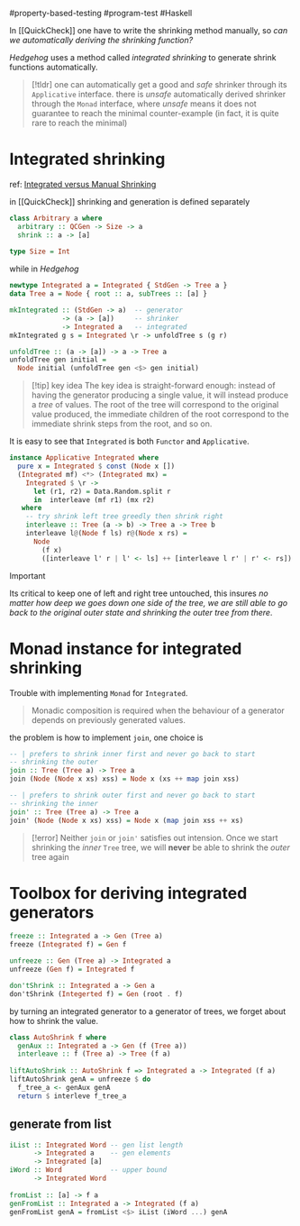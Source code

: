 #property-based-testing #program-test 
#Haskell 

In [[QuickCheck]] one have to write the shrinking method manually, so _can we automatically deriving the shrinking function?_

_Hedgehog_ uses a method called _integrated shrinking_ to generate shrink functions automatically.

>[!tldr]
> one can automatically get a good and _safe_ shrinker through its `Applicative` interface.
> there is _unsafe_ automatically derived shrinker through the `Monad` interface, where _unsafe_ means it does not guarantee to reach the minimal counter-example (in fact, it is quite rare to reach the minimal)


# Integrated shrinking

ref: [Integrated versus Manual Shrinking](https://www.well-typed.com/blog/2019/05/integrated-shrinking/)

in [[QuickCheck]] shrinking and generation is defined separately

```haskell
class Arbitrary a where 
  arbitrary :: QCGen -> Size -> a
  shrink :: a -> [a]
  
type Size = Int
```

while in _Hedgehog_

```haskell
newtype Integrated a = Integrated { StdGen -> Tree a }
data Tree a = Node { root :: a, subTrees :: [a] }

mkIntegrated :: (StdGen -> a)  -- generator
             -> (a -> [a])     -- shrinker
             -> Integrated a   -- integrated 
mkIntegrated g s = Integrated \r -> unfoldTree s (g r)

unfoldTree :: (a -> [a]) -> a -> Tree a 
unfoldTree gen initial = 
  Node initial (unfoldTree gen <$> gen initial)
```

>[!tip] key idea
>The key idea is straight-forward enough: instead of having the generator producing a single value, it will instead produce a _tree_ of values. The root of the tree will correspond to the original value produced, the immediate children of the root correspond to the immediate shrink steps from the root, and so on.

It is easy to see that `Integrated` is both `Functor` and `Applicative`.

```haskell
instance Applicative Integrated where 
  pure x = Integrated $ const (Node x [])
  (Integrated mf) <*> (Integrated mx) = 
    Integrated $ \r -> 
      let (r1, r2) = Data.Random.split r
      in  interleave (mf r1) (mx r2)
   where
    -- try shrink left tree greedly then shrink right
    interleave :: Tree (a -> b) -> Tree a -> Tree b
    interleave l@(Node f ls) r@(Node x rs) =
      Node 
        (f x) 
        ([interleave l' r | l' <- ls] ++ [interleave l r' | r' <- rs]) 
```

>[!important]
> Its critical to keep one of left and right tree untouched, this insures _no matter how deep we goes down one side of the tree, we are still able to go back to the original outer state and shrinking the outer tree from there_.

# Monad instance for integrated shrinking

Trouble with implementing `Monad` for `Integrated`.

> Monadic composition is required when the behaviour of a generator depends on previously generated values.

the problem is how to implement `join`, one choice is 

```haskell
-- | prefers to shrink inner first and never go back to start
-- shrinking the outer
join :: Tree (Tree a) -> Tree a
join (Node (Node x xs) xss) = Node x (xs ++ map join xss)

-- | prefers to shrink outer first and never go back to start
-- shrinking the inner
join' :: Tree (Tree a) -> Tree a
join' (Node (Node x xs) xss) = Node x (map join xss ++ xs)
```

>[!error]
> Neither `join` or `join'` satisfies out intension.
> Once we start shrinking the _inner_ `Tree` tree, we will **never** be able to shrink the _outer_ tree again

# Toolbox for deriving integrated generators

```haskell
freeze :: Integrated a -> Gen (Tree a)
freeze (Integrated f) = Gen f

unfreeze :: Gen (Tree a) -> Integrated a
unfreeze (Gen f) = Integrated f 

don'tShrink :: Integrated a -> Gen a
don'tShrink (Integerted f) = Gen (root . f)
```

by turning an integrated generator to a generator of trees, we forget about how to shrink the value.

```haskell
class AutoShrink f where
  genAux :: Integrated a -> Gen (f (Tree a))
  interleave :: f (Tree a) -> Tree (f a)
  
liftAutoShrink :: AutoShrink f => Integrated a -> Integrated (f a)
liftAutoShrink genA = unfreeze $ do 
  f_tree_a <- genAux genA
  return $ interleve f_tree_a
```

## generate from list
```haskell
iList :: Integrated Word -- gen list length
      -> Integrated a    -- gen elements
      -> Integrated [a]
iWord :: Word            -- upper bound
      -> Integrated Word
      
fromList :: [a] -> f a
genFromList :: Integrated a -> Integrated (f a)
genFromList genA = fromList <$> iList (iWord ...) genA
```